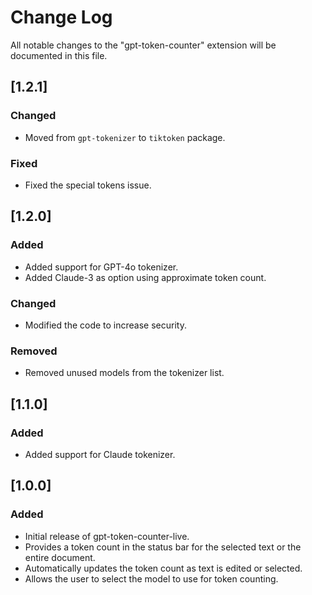 # Change Log

All notable changes to the "gpt-token-counter" extension will be documented in this file.

## [1.2.1]

### Changed
- Moved from `gpt-tokenizer` to `tiktoken` package.

### Fixed
- Fixed the special tokens issue.

## [1.2.0]

### Added
- Added support for GPT-4o tokenizer.
- Added Claude-3 as option using approximate token count.

### Changed
- Modified the code to increase security.

### Removed
- Removed unused models from the tokenizer list.

## [1.1.0]

### Added
- Added support for Claude tokenizer.

## [1.0.0]

### Added
- Initial release of gpt-token-counter-live.
- Provides a token count in the status bar for the selected text or the entire document.
- Automatically updates the token count as text is edited or selected.
- Allows the user to select the model to use for token counting.
